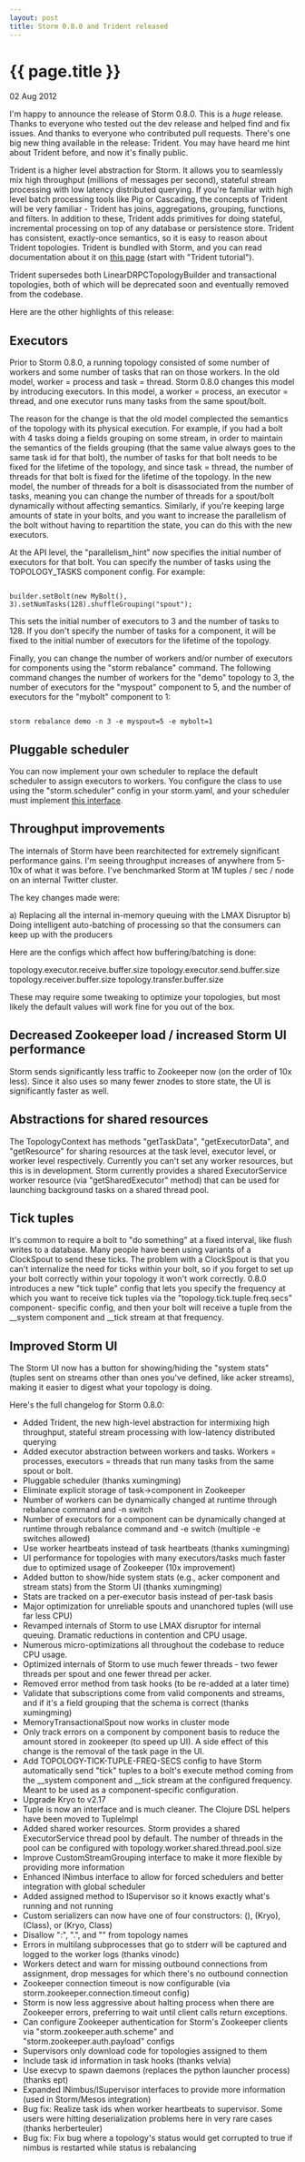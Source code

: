 ```yaml
---
layout: post
title: Storm 0.8.0 and Trident released
---
```


{{ page.title }}
================

<p class="meta">02 Aug 2012</p>

I'm happy to announce the release of Storm 0.8.0. This is a *huge* release. Thanks to everyone who tested out the dev release and helped find and fix issues. And thanks to everyone who contributed pull requests. There's one big new thing available in the release: Trident. You may have heard me hint about Trident before, and now it's finally public. 

Trident is a higher level abstraction for Storm. It allows you to seamlessly mix high throughput (millions of messages per second), stateful stream processing with low latency distributed querying. If you're familiar with high level batch processing tools like Pig or Cascading, the concepts of Trident will be very familiar - Trident has joins, aggregations, grouping, functions, and filters. In addition to these, Trident adds primitives for doing stateful, incremental processing on top of any database or persistence store. Trident has consistent, exactly-once semantics, so it is easy to reason about Trident topologies. Trident is bundled with Storm, and you can read documentation about it on [this page](https://github.com/apache/incubator-storm/wiki/Documentation) (start with "Trident tutorial").

Trident supersedes both LinearDRPCTopologyBuilder and transactional topologies, both of which will be deprecated soon and eventually removed from the codebase. 

Here are the other highlights of this release: 


Executors
---------

Prior to Storm 0.8.0, a running topology consisted of some number of workers and some number of tasks that ran on those workers. In the old model, worker = process and task = thread. Storm 0.8.0 changes this model by introducing executors. In this model, a worker = process, an executor = thread, and one executor runs many tasks from the same spout/bolt. 

The reason for the change is that the old model complected the semantics of the topology with its physical execution. For example, if you had a bolt with 4 tasks doing a fields grouping on some stream, in order to maintain the semantics of the fields grouping (that the same value always goes to the same task id for that bolt), the number of tasks for that bolt needs to be fixed for the lifetime of the topology, and since task = thread, the number of threads for that bolt is fixed for the lifetime of the topology. In the new model, the number of threads for a bolt is disassociated from the number of tasks, meaning you can change the number of threads for a spout/bolt dynamically without affecting semantics. Similarly, if you're keeping large amounts of state in your bolts, and you want to increase the parallelism of the bolt without having to repartition the state, you can do this with the new executors. 

At the API level, the "parallelism_hint" now specifies the initial number of executors for that bolt. You can specify the number of tasks using the TOPOLOGY_TASKS component config. For example:

<code>
builder.setBolt(new MyBolt(), 3).setNumTasks(128).shuffleGrouping("spout"); 
</code>

This sets the initial number of executors to 3 and the number of tasks to 128. If you don't specify the number of tasks for a component, it will be fixed to the initial number of executors for the lifetime of the topology. 

Finally, you can change the number of workers and/or number of executors for components using the "storm rebalance" command. The following command changes the number of workers for the "demo" topology to 3, the number of executors for the "myspout" component to 5, and the number of executors for the "mybolt" component to 1: 

<code>
storm rebalance demo -n 3 -e myspout=5 -e mybolt=1 
</code>

Pluggable scheduler
-------------------

You can now implement your own scheduler to replace the default scheduler to assign executors to workers. You configure the class to use using the "storm.scheduler" config in your storm.yaml, and your scheduler must implement [this interface](https://github.com/apache/incubator-storm/blob/master/src/jvm/backtype/storm/scheduler/IScheduler.java).

Throughput improvements
-----------------------

The internals of Storm have been rearchitected for extremely significant performance gains. I'm seeing throughput increases of anywhere from 5-10x of what it was before. I've benchmarked Storm at 1M tuples / sec / node on an internal Twitter cluster. 

The key changes made were: 

a) Replacing all the internal in-memory queuing with the LMAX Disruptor 
b) Doing intelligent auto-batching of processing so that the consumers can keep up with the producers 

Here are the configs which affect how buffering/batching is done: 

topology.executor.receive.buffer.size 
topology.executor.send.buffer.size 
topology.receiver.buffer.size 
topology.transfer.buffer.size 

These may require some tweaking to optimize your topologies, but most likely the default values will work fine for you out of the box. 

Decreased Zookeeper load / increased Storm UI performance
-----------------------
Storm sends significantly less traffic to Zookeeper now (on the order of 10x less). Since it also uses so many fewer znodes to store state, the UI is significantly faster as well. 

Abstractions for shared resources
-----------------------

The TopologyContext has methods "getTaskData", "getExecutorData", and "getResource" for sharing resources at the task level, executor level, or worker level respectively. Currently you can't set any worker resources, but this is in development. Storm currently provides a shared ExecutorService worker resource (via "getSharedExecutor" method) that can be used for launching background tasks on a shared thread pool. 

Tick tuples
-----------------------

It's common to require a bolt to "do something" at a fixed interval, like flush writes to a database. Many people have been using variants of a ClockSpout to send these ticks. The problem with a ClockSpout is that you can't internalize the need for ticks within your bolt, so if you forget to set up your bolt correctly within your topology it won't work correctly. 0.8.0 introduces a new "tick tuple" config that lets you specify the frequency at which you want to receive tick tuples via the "topology.tick.tuple.freq.secs" component- specific config, and then your bolt will receive a tuple from the __system component and __tick stream at that frequency. 

Improved Storm UI
-----------------------

The Storm UI now has a button for showing/hiding the "system stats" (tuples sent on streams other than ones you've defined, like acker streams), making it easier to digest what your topology is doing.

Here's the full changelog for Storm 0.8.0: 

 * Added Trident, the new high-level abstraction for intermixing high throughput, stateful stream processing with low-latency distributed querying 
 * Added executor abstraction between workers and tasks. Workers = processes, executors = threads that run many tasks from the same spout or bolt. 
 * Pluggable scheduler (thanks xumingming) 
 * Eliminate explicit storage of task->component in Zookeeper 
 * Number of workers can be dynamically changed at runtime through rebalance command and -n switch 
 * Number of executors for a component can be dynamically changed at runtime through rebalance command and -e switch (multiple -e switches allowed) 
 * Use worker heartbeats instead of task heartbeats (thanks xumingming) 
 * UI performance for topologies with many executors/tasks much faster due to optimized usage of Zookeeper (10x improvement) 
 * Added button to show/hide system stats (e.g., acker component and stream stats) from the Storm UI (thanks xumingming) 
 * Stats are tracked on a per-executor basis instead of per-task basis 
 * Major optimization for unreliable spouts and unanchored tuples (will use far less CPU) 
 * Revamped internals of Storm to use LMAX disruptor for internal queuing. Dramatic reductions in contention and CPU usage. 
 * Numerous micro-optimizations all throughout the codebase to reduce CPU usage. 
 * Optimized internals of Storm to use much fewer threads - two fewer threads per spout and one fewer thread per acker. 
 * Removed error method from task hooks (to be re-added at a later time) 
 * Validate that subscriptions come from valid components and streams, and if it's a field grouping that the schema is correct (thanks xumingming) 
 * MemoryTransactionalSpout now works in cluster mode 
 * Only track errors on a component by component basis to reduce the amount stored in zookeeper (to speed up UI). A side effect of this change is the removal of the task page in the UI. 
 * Add TOPOLOGY-TICK-TUPLE-FREQ-SECS config to have Storm automatically send "tick" tuples to a bolt's execute method coming from the __system component and __tick stream at the configured frequency. Meant to be used as a component-specific configuration. 
 * Upgrade Kryo to v2.17 
 * Tuple is now an interface and is much cleaner. The Clojure DSL helpers have been moved to TupleImpl 
 * Added shared worker resources. Storm provides a shared ExecutorService thread pool by default. The number of threads in the pool can be configured with topology.worker.shared.thread.pool.size 
 * Improve CustomStreamGrouping interface to make it more flexible by providing more information 
 * Enhanced INimbus interface to allow for forced schedulers and better integration with global scheduler 
 * Added assigned method to ISupervisor so it knows exactly what's running and not running 
 * Custom serializers can now have one of four constructors: (), (Kryo), (Class), or (Kryo, Class) 
 * Disallow ":", ".", and "\" from topology names 
 * Errors in multilang subprocesses that go to stderr will be captured and logged to the worker logs (thanks vinodc) 
 * Workers detect and warn for missing outbound connections from assignment, drop messages for which there's no outbound connection 
 * Zookeeper connection timeout is now configurable (via storm.zookeeper.connection.timeout config) 
 * Storm is now less aggressive about halting process when there are Zookeeper errors, preferring to wait until client calls return exceptions. 
 * Can configure Zookeeper authentication for Storm's Zookeeper clients via "storm.zookeeper.auth.scheme" and "storm.zookeeper.auth.payload" configs 
 * Supervisors only download code for topologies assigned to them 
 * Include task id information in task hooks (thanks velvia) 
 * Use execvp to spawn daemons (replaces the python launcher process) (thanks ept) 
 * Expanded INimbus/ISupervisor interfaces to provide more information (used in Storm/Mesos integration) 
 * Bug fix: Realize task ids when worker heartbeats to supervisor. Some users were hitting deserialization problems here in very rare cases (thanks herberteuler) 
 * Bug fix: Fix bug where a topology's status would get corrupted to true if nimbus is restarted while status is rebalancing 
 